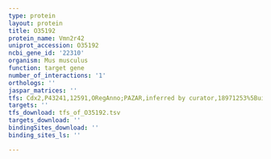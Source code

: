 ```yaml
---
type: protein
layout: protein
title: O35192
protein_name: Vmn2r42
uniprot_accession: O35192
ncbi_gene_id: '22310'
organism: Mus musculus
function: target gene
number_of_interactions: '1'
orthologs: ''
jaspar_matrices: ''
tfs: Cdx2,P43241,12591,ORegAnno;PAZAR,inferred by curator,18971253%5Buid%5D+OR+26578589%5Buid%5D,No
targets: ''
tfs_download: tfs_of_O35192.tsv
targets_download: ''
bindingSites_download: ''
binding_sites_ls: ''

---
```

